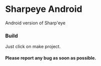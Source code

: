 # Sharpeye Android

Android version of Sharp'eye

### Build

Just click on make project.

#### Please report any bug as soon as possible.

